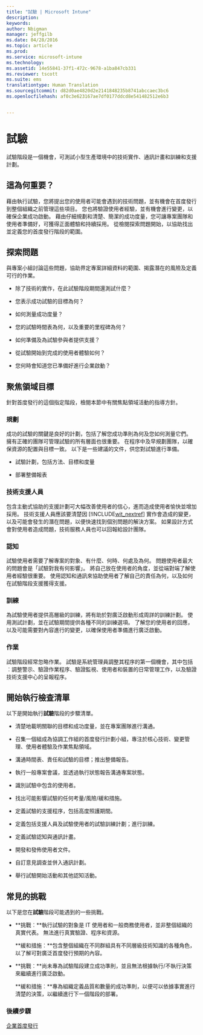 ```yaml
---
title: "試驗 | Microsoft Intune"
description: 
keywords: 
author: Nbigman
manager: jeffgilb
ms.date: 04/28/2016
ms.topic: article
ms.prod: 
ms.service: microsoft-intune
ms.technology: 
ms.assetid: 14e55841-37f1-472c-9678-a1ba847cb331
ms.reviewer: tscott
ms.suite: ems
translationtype: Human Translation
ms.sourcegitcommit: d82d0ae4820d2e2141848235b8741abccaec3bc6
ms.openlocfilehash: af0c3e623167ae7df0177ddcd8e541482512e6b3


---
```


# 試驗
試驗階段是一個機會，可測試小型生產環境中的技術實作、通訊計畫和訓練和支援計劃。

## 這為何重要？
藉由執行試驗，您將提出您的使用者可能會遇到的技術問題，並有機會在首度發行到整個組織之前管理這些項目。 您也將驗證使用者經驗，並有機會進行變更，以確保企業成功啟動。 藉由仔細規劃和清楚、簡潔的成功度量，您可讓專案團隊和使用者準備好，可獲得正面體驗和持續採用。
從檢閱探索問題開始，以協助找出並定義您的首度發行階段的範圍。

## 探索問題
與專案小組討論這些問題，協助界定專案詳細資料的範圍、揭露潛在的風險及定義可行的作業。

-   除了技術的實作，在此試驗階段期間還測試什麼？

-   您表示成功試驗的目標為何？

-   如何測量成功度量？

-   您的試驗時間表為何，以及重要的里程碑為何？

-   如何準備及為試驗參與者提供支援？

-   從試驗開始到完成的使用者體驗如何？

-   您何時會知道您已準備好進行企業啟動？

## 聚焦領域目標
針對首度發行的這個指定階段，檢閱本節中有關焦點領域活動的指導方針。

### 規劃
成功的試驗的關鍵是良好的計劃，包括了解您成功準則為何及您如何測量它們。 擁有正確的團隊可管理試驗的所有層面也很重要。 在程序中及早規劃團隊，以確保資源的配置與目標一致。 以下是一些建議的文件，供您對試驗進行準備。

-   試驗計劃，包括方法、目標和度量

-   部署整備報表

### 技術支援人員
包含主動式協助的支援計劃可大幅改善使用者的信心，進而造成使用者愉快並增加採用。 技術支援人員應該要清楚因 [!INCLUDE[wit_nextref](../includes/wit_nextref_md.md)] 實作會造成的變更，以及可能會發生的潛在問題，以便快速找到個別問題的解決方案。 如果設計方式會對使用者造成問題，技術服務人員也可以回報給設計團隊。

### 認知
試驗使用者需要了解專案的對象、有什麼、何時、何處及為何。 問題使用者最大的問題會是「試驗對我有何影響」。 將自己放在使用者的角度，並從端對端了解使用者經驗很重要。 使用認知和通訊來協助使用者了解自己的責任為何，以及如何在試驗階段支援獲得支援。

### 訓練
為試驗使用者提供高層級的訓練，將有助於對廣泛啟動形成周詳的訓練計劃。 使用測試計劃，並在試驗期間提供各種不同的訓練選項。 了解您的使用者的回應，以及可能需要對內容進行的變更，以確保使用者準備進行廣泛啟動。

### 作業
試驗階段經常忽略作業。 試驗是系統管理員調整其程序的第一個機會，其中包括︰調整警示、驗證作業程序、驗證監視、使用者和裝置的日常管理工作，以及驗證技術支援中心的呈報程序。

## 開始執行檢查清單
以下是開始執行**試驗**階段的步驟清單。

-   清楚地載明關聯的目標和成功度量，並在專案團隊進行溝通。

-   召集一個組成為協調工作組的首度發行計劃小組，專注於核心技術、變更管理、使用者體驗及作業焦點領域。

-   溝通時間表、責任和試驗的目標；推出整備報告。

-   執行一般專案會議，並透過執行狀態報告溝通專案狀態。

-   識別試驗中包含的使用者。

-   找出可能影響試驗的任何考量/風險/緩和措施。

-   定義試驗的支援程序，包括高度照護期間。

-   定義包括支援人員及試驗使用者的試驗訓練計劃；進行訓練。

-   定義試驗認知與通訊計畫。

-   開發和發佈使用者文件。

-   自訂意見調查並併入通訊計劃。

-   舉行試驗開始活動和其他認知活動。

## 常見的挑戰
以下是您在**試驗**階段可能遇到的一些挑戰。

-   **挑戰︰**執行試驗的對象是 IT 使用者和一般商務使用者，並非整個組織的真實代表。 無法進行真實驗證、程序和資源。

    **緩和措施︰**包含整個組織在不同群組具有不同層級技術知識的各種角色，以了解可對廣泛首度發行預期的內容。

-   **挑戰︰**尚未專為試驗階段建立成功準則，並且無法根據執行/不執行決策來繼續進行廣泛啟動。

    **緩和措施︰**專為組織定義品質和數量的成功準則，以便可以依據事實進行清楚的決策，以繼續進行下一個階段的部署。

### 後續步驟
[企業首度發行](enterprise-rollout.md)



<!--HONumber=Jun16_HO4-->


